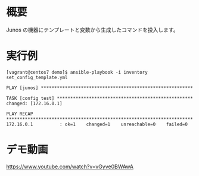 # 概要
Junos の機器にテンプレートと変数から生成したコマンドを投入します。

# 実行例
```
[vagrant@centos7 demo]$ ansible-playbook -i inventory set_config_template.yml

PLAY [junos] *********************************************************

TASK [config test] ***************************************************
changed: [172.16.0.1]

PLAY RECAP **********************************************************************
172.16.0.1          : ok=1    changed=1    unreachable=0    failed=0
```

# デモ動画
https://www.youtube.com/watch?v=vGyve0BWAwA
